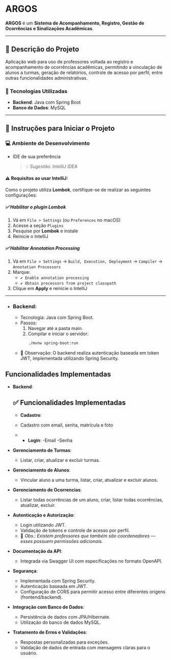 # ARGOS

**ARGOS** é um **Sistema de Acompanhamento, Registro, Gestão de Ocorrências e Sinalizações Acadêmicas**.

---

## 📌 Descrição do Projeto

Aplicação web para uso de professores voltada ao registro e acompanhamento de ocorrências acadêmicas, permitindo a vinculação de alunos a turmas, geração de relatórios, controle de acesso por perfil, entre outras funcionalidades administrativas.

### 🔧 Tecnologias Utilizadas
- **Backend**: Java com Spring Boot
- **Banco de Dados**: MySQL

---

## 🚀 Instruções para Iniciar o Projeto

### 💻 Ambiente de Desenvolvimento

- IDE de sua preferência  
  > 💡 *Sugestão: IntelliJ IDEA*

#### ⚠️ Requisitos ao usar IntelliJ:
Como o projeto utiliza **Lombok**, certifique-se de realizar as seguintes configurações:

##### ✅ Habilitar o plugin Lombok
1. Vá em `File > Settings` (ou `Preferences` no macOS)
2. Acesse a seção `Plugins`
3. Pesquise por **Lombok** e instale
4. Reinicie o IntelliJ

##### ✅ Habilitar Annotation Processing
1. Vá em `File > Settings` → `Build, Execution, Deployment` → `Compiler` → `Annotation Processors`
2. Marque:
   - `✔ Enable annotation processing`
   - `✔ Obtain processors from project classpath`
3. Clique em **Apply** e reinicie o IntelliJ

---

- ### Backend:
    - Tecnologia: Java com Spring Boot.
    - Passos:
        1. Navegar até a pasta main.
        2. Compilar e iniciar o servidor:
            ```bash
            ./mvnw spring-boot:run
            ```
    - 🔐 Observação: O backend realiza autenticação baseada em token JWT, implementada utilizando Spring Security.

## Funcionalidades Implementadas

- **Backend**:
   ## ✅ Funcionalidades Implementadas
  - **Cadastro**:
  - Cadastro com email, senha, matrícula e foto
 
  - - **Login**:
    -Email
    -Senha

- **Gerenciamento de Turmas**:
  - Listar, criar, atualizar e excluir turmas.

- **Gerenciamento de Alunos**:
  - Vincular aluno a uma turma, listar, criar, atualizar e excluir alunos.
 
- **Gerenciamento de Ocorrencias**:
  - Listar todas ocorrências de um aluno, criar, listar todas ocorrências, atualizar, excluir.
 
- **Autenticação e Autorização**:
  - Login utilizando JWT.
  - Validação de tokens e controle de acesso por perfil.
  - 🔸 *Obs.: Existem professores que também são coordenadores — esses possuem permissões adicionais.*

- **Documentação da API**:
  - Integrada via Swagger UI com especificações no formato OpenAPI.

- **Segurança**:
  - Implementada com Spring Security.
  - Autenticação baseada em JWT.
  - Configuração de CORS para permitir acesso entre diferentes origens (frontend/backend).

- **Integração com Banco de Dados**:
  - Persistência de dados com JPA/Hibernate.
  - Utilização do banco de dados MySQL.

- **Tratamento de Erros e Validações**:
  - Respostas personalizadas para exceções.
  - Validação de dados de entrada com mensagens claras para o usuário.
